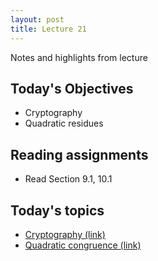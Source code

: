 ```yaml
---
layout: post
title: Lecture 21
---
```


Notes and highlights from lecture

## Today's Objectives

* Cryptography
* Quadratic residues

## Reading assignments

* Read Section 9.1, 10.1 

## Today's topics
* <a target="_parent" href="https://wcasper.github.io/math430spring2023/topics/023-cryptography.html">Cryptography (link)</a>
* <a target="_parent" href="https://wcasper.github.io/math430spring2023/topics/024-quadratic-congruence.html">Quadratic congruence (link)</a>

